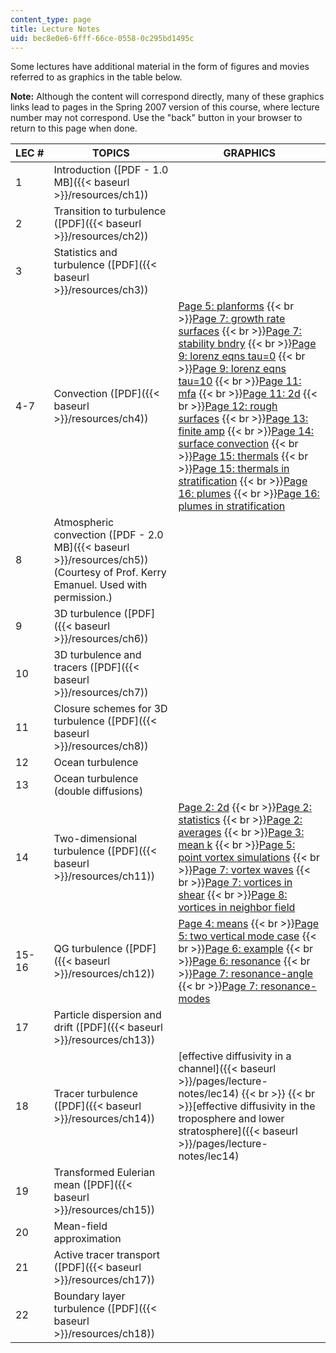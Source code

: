 ```yaml
---
content_type: page
title: Lecture Notes
uid: bec8e0e6-6fff-66ce-0558-0c295bd1495c
---
```


Some lectures have additional material in the form of figures and movies referred to as graphics in the table below.

**Note:** Although the content will correspond directly, many of these graphics links lead to pages in the Spring 2007 version of this course, where lecture number may not correspond. Use the "back" button in your browser to return to this page when done.

| LEC # | TOPICS | GRAPHICS |
| --- | --- | --- |
| 1 | Introduction ([PDF - 1.0 MB]({{< baseurl >}}/resources/ch1)) | &nbsp; |
| 2 | Transition to turbulence ([PDF]({{< baseurl >}}/resources/ch2)) | &nbsp; |
| 3 | Statistics and turbulence ([PDF]({{< baseurl >}}/resources/ch3)) | &nbsp; |
| 4-7 | Convection ([PDF]({{< baseurl >}}/resources/ch4)) | [Page 5: planforms](/courses/12-820-turbulence-in-the-ocean-and-atmosphere-spring-2007/pages/lecture-notes/lec4-6)  {{< br >}}[Page 7: growth rate surfaces](/courses/12-820-turbulence-in-the-ocean-and-atmosphere-spring-2007/pages/lecture-notes/lec4-6#7a)  {{< br >}}[Page 7: stability bndry](/courses/12-820-turbulence-in-the-ocean-and-atmosphere-spring-2007/pages/lecture-notes/lec4-6#7b)  {{< br >}}[Page 9: lorenz eqns tau=0](/courses/12-820-turbulence-in-the-ocean-and-atmosphere-spring-2007/pages/lecture-notes/lec4-6#9a)  {{< br >}}[Page 9: lorenz eqns tau=10](/courses/12-820-turbulence-in-the-ocean-and-atmosphere-spring-2007/pages/lecture-notes/lec4-6#9b)  {{< br >}}[Page 11: mfa](/courses/12-820-turbulence-in-the-ocean-and-atmosphere-spring-2007/pages/lecture-notes/lec4-6#11a)  {{< br >}}[Page 11: 2d](/courses/12-820-turbulence-in-the-ocean-and-atmosphere-spring-2007/pages/lecture-notes/lec4-6#11b)  {{< br >}}[Page 12: rough surfaces](/courses/12-820-turbulence-in-the-ocean-and-atmosphere-spring-2007/pages/lecture-notes/lec4-6#12a)  {{< br >}}[Page 13: finite amp](/courses/12-820-turbulence-in-the-ocean-and-atmosphere-spring-2007/pages/lecture-notes/lec4-6#13a)  {{< br >}}[Page 14: surface convection](/courses/12-820-turbulence-in-the-ocean-and-atmosphere-spring-2007/pages/lecture-notes/lec4-6#14a)  {{< br >}}[Page 15: thermals](/courses/12-820-turbulence-in-the-ocean-and-atmosphere-spring-2007/pages/lecture-notes/lec4-6#15a)  {{< br >}}[Page 15: thermals in stratification](/courses/12-820-turbulence-in-the-ocean-and-atmosphere-spring-2007/pages/lecture-notes/lec4-6#15b)  {{< br >}}[Page 16: plumes](/courses/12-820-turbulence-in-the-ocean-and-atmosphere-spring-2007/pages/lecture-notes/lec4-6#16a)  {{< br >}}[Page 16: plumes in stratification](/courses/12-820-turbulence-in-the-ocean-and-atmosphere-spring-2007/pages/lecture-notes/lec4-6#16b) |
| 8 | Atmospheric convection ([PDF - 2.0 MB]({{< baseurl >}}/resources/ch5)) (Courtesy of Prof. Kerry Emanuel. Used with permission.) | &nbsp; |
| 9 | 3D turbulence ([PDF]({{< baseurl >}}/resources/ch6)) | &nbsp; |
| 10 | 3D turbulence and tracers ([PDF]({{< baseurl >}}/resources/ch7)) | &nbsp; |
| 11 | Closure schemes for 3D turbulence ([PDF]({{< baseurl >}}/resources/ch8)) | &nbsp; |
| 12 | Ocean turbulence | &nbsp; |
| 13 | Ocean turbulence (double diffusions) | &nbsp; |
| 14 | Two-dimensional turbulence ([PDF]({{< baseurl >}}/resources/ch11)) | [Page 2: 2d](/courses/12-820-turbulence-in-the-ocean-and-atmosphere-spring-2007/pages/lecture-notes/lec9)  {{< br >}}[Page 2: statistics](/courses/12-820-turbulence-in-the-ocean-and-atmosphere-spring-2007/pages/lecture-notes/lec9#2b)  {{< br >}}[Page 2: averages](/courses/12-820-turbulence-in-the-ocean-and-atmosphere-spring-2007/pages/lecture-notes/lec9#2c)  {{< br >}}[Page 3: mean k](/courses/12-820-turbulence-in-the-ocean-and-atmosphere-spring-2007/pages/lecture-notes/lec9#3a)  {{< br >}}[Page 5: point vortex simulations](/courses/12-820-turbulence-in-the-ocean-and-atmosphere-spring-2007/pages/lecture-notes/lec9#5a)  {{< br >}}[Page 7: vortex waves](/courses/12-820-turbulence-in-the-ocean-and-atmosphere-spring-2007/pages/lecture-notes/lec9#7a)  {{< br >}}[Page 7: vortices in shear](/courses/12-820-turbulence-in-the-ocean-and-atmosphere-spring-2007/pages/lecture-notes/lec9#7b)  {{< br >}}[Page 8: vortices in neighbor field](/courses/12-820-turbulence-in-the-ocean-and-atmosphere-spring-2007/pages/lecture-notes/lec9#8a) |
| 15-16 | QG turbulence ([PDF]({{< baseurl >}}/resources/ch12)) | [Page 4: means](/courses/12-820-turbulence-in-the-ocean-and-atmosphere-spring-2007/pages/lecture-notes/lec10)  {{< br >}}[Page 5: two vertical mode case](/courses/12-820-turbulence-in-the-ocean-and-atmosphere-spring-2007/pages/lecture-notes/lec10#5a)  {{< br >}}[Page 6: example](/courses/12-820-turbulence-in-the-ocean-and-atmosphere-spring-2007/pages/lecture-notes/lec10#6a)  {{< br >}}[Page 6: resonance](/courses/12-820-turbulence-in-the-ocean-and-atmosphere-spring-2007/pages/lecture-notes/lec10#6b)  {{< br >}}[Page 7: resonance-angle](/courses/12-820-turbulence-in-the-ocean-and-atmosphere-spring-2007/pages/lecture-notes/lec10#7a)  {{< br >}}[Page 7: resonance-modes](/courses/12-820-turbulence-in-the-ocean-and-atmosphere-spring-2007/pages/lecture-notes/lec10#7b) |
| 17 | Particle dispersion and drift ([PDF]({{< baseurl >}}/resources/ch13)) | &nbsp; |
| 18 | Tracer turbulence ([PDF]({{< baseurl >}}/resources/ch14)) | [effective diffusivity in a channel]({{< baseurl >}}/pages/lecture-notes/lec14)  {{< br >}}  {{< br >}}[effective diffusivity in the troposphere and lower stratosphere]({{< baseurl >}}/pages/lecture-notes/lec14) |
| 19 | Transformed Eulerian mean ([PDF]({{< baseurl >}}/resources/ch15)) | &nbsp; |
| 20 | Mean-field approximation | &nbsp; |
| 21 | Active tracer transport ([PDF]({{< baseurl >}}/resources/ch17)) | &nbsp; |
| 22 | Boundary layer turbulence ([PDF]({{< baseurl >}}/resources/ch18)) |